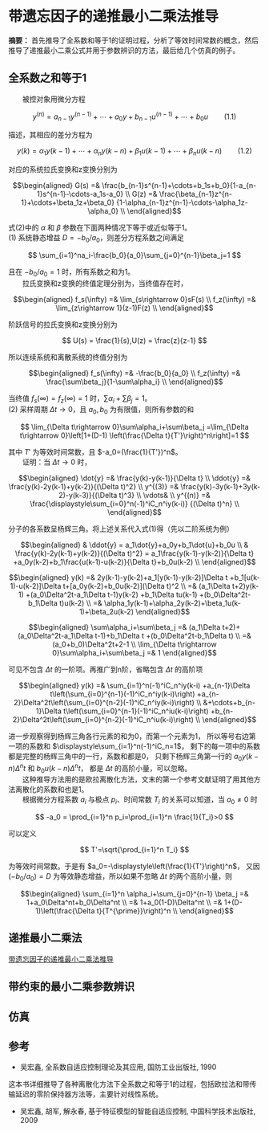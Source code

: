 # 带遗忘因子的递推最小二乘法推导
**摘要：** 首先推导了全系数和等于1的证明过程，分析了等效时间常数的概念，然后推导了递推最小二乘公式并用于参数辨识的方法，最后给几个仿真的例子。
## 全系数之和等于1
&emsp;&emsp;被控对象用微分方程

$$ y^{(n)}=a_{n-1}y^{(n-1)}+\cdots+a_0y+b_{n-1}u^{(n-1)}+\cdots+b_0u\qquad(1.1) $$

描述，其相应的差分方程为

$$ y(k)=\alpha_1y(k-1)+\cdots+\alpha_ny(k-n)
+\beta_1u(k-1)+\cdots+\beta_nu(k-n)\qquad(1.2) $$

对应的系统拉氏变换和z变换分别为

$$\begin{aligned}
G(s) =& \frac{b_{n-1}s^{n-1}+\cdots+b_1s+b_0}{1-a_{n-1}s^{n-1}-\cdots-a_1s-a_0} \\
G(z) =& \frac{\beta_{n-1}z^{n-1}+\cdots+\beta_1z+\beta_0}
{1-\alpha_{n-1}z^{n-1}-\cdots-\alpha_1z-\alpha_0} \\
\end{aligned}$$

式(2)中的 $\alpha$ 和 $\beta$ 参数在下面两种情况下等于或近似等于1。  
(1) 系统静态增益 $D=-b_0/a_0$，则差分方程系数之间满足

$$ \sum_{i=1}^na_i-\frac{b_0}{a_0}\sum_{j=0}^{n-1}\beta_j=1 $$

且在 $-b_0/a_0=1$ 时，所有系数之和为1。  
&emsp;&emsp;拉氏变换和z变换的终值定理分别为，当终值存在时，

$$\begin{aligned}
f_s(\infty) =& \lim_{s\rightarrow 0}sF(s) \\
f_z(\infty) =& \lim_{z\rightarrow 1}(z-1)F(z) \\
\end{aligned}$$

阶跃信号的拉氏变换和z变换分别为

$$ U(s) = \frac{1}{s},U(z) = \frac{z}{z-1} $$

所以连续系统和离散系统的终值分别为

$$\begin{aligned}
f_s(\infty) =& -\frac{b_0}{a_0} \\
f_z(\infty) =& \frac{\sum\beta_j}{1-\sum\alpha_i} \\
\end{aligned}$$

当终值 $f_s(\infty)=f_z(\infty)=1$ 时，$\sum\alpha_i+\sum\beta_j=1$。  
(2) 采样周期 $\Delta t\rightarrow 0$，且 $a_0,b_0$ 为有限值，则所有参数的和

$$
\lim_{\Delta t\rightarrow 0}\sum\alpha_i+\sum\beta_j
=\lim_{\Delta t\rightarrow 0}\left[1+(D-1)
\left(\frac{\Delta t}{T'}\right)^n\right]=1
$$

其中 $T'$ 为等效时间常数，且 $-a_0=(\frac{1}{T'})^n$。  
&emsp;&emsp;证明：当 $\Delta t\rightarrow 0$ 时，

$$\begin{aligned}
\dot{y} =& \frac{y(k)-y(k-1)}{\Delta t} \\
\ddot{y} =& \frac{y(k)-2y(k-1)+y(k-2)}{(\Delta t)^2} \\
y^{(3)} =& \frac{y(k)-3y(k-1)+3y(k-2)-y(k-3)}{(\Delta t)^3} \\
\vdots& \\
y^{(n)} =& \frac{\displaystyle\sum_{i=0}^n(-1)^iC_n^iy(k-i)}
{(\Delta t)^n} \\
\end{aligned}$$

分子的各系数呈杨辉三角。将上述关系代入式(1)得（先以二阶系统为例）

$$\begin{aligned}
& \ddot{y} = a_1\dot{y}+a_0y+b_1\dot{u}+b_0u \\
& \frac{y(k)-2y(k-1)+y(k-2)}{(\Delta t)^2} = a_1\frac{y(k-1)-y(k-2)}{\Delta t}
+a_0y(k-2)+b_1\frac{u(k-1)-u(k-2)}{\Delta t}+b_0u(k-2) \\
\end{aligned}$$

$$\begin{aligned}
y(k) =& 2y(k-1)-y(k-2)+a_1[y(k-1)-y(k-2)]\Delta t
+b_1[u(k-1)-u(k-2)]\Delta t+[a_0y(k-2)+b_0u(k-2)](\Delta t)^2 \\
=& (a_1\Delta t+2)y(k-1) +(a_0\Delta^2t-a_1\Delta t-1)y(k-2)
+b_1\Delta tu(k-1) +(b_0\Delta^2t-b_1\Delta t)u(k-2) \\
=& \alpha_1y(k-1)+\alpha_2y(k-2)+\beta_1u(k-1)+\beta_2u(k-2)
\end{aligned}$$

$$\begin{aligned}
\sum\alpha_i+\sum\beta_j
=& (a_1\Delta t+2)+(a_0\Delta^2t-a_1\Delta t-1)+b_1\Delta t
+(b_0\Delta^2t-b_1\Delta t) \\
=& (a_0+b_0)\Delta^2t+2-1 \\
\lim_{\Delta t\rightarrow 0}\sum\alpha_i+\sum\beta_j =& 1
\end{aligned}$$

可见不包含 $\Delta t$ 的一阶项。再推广到n阶，省略包含 $\Delta t$ 的高阶项

$$\begin{aligned}
y(k) =& \sum_{i=1}^n(-1)^iC_n^iy(k-i)
+a_{n-1}\Delta t\left(\sum_{i=0}^{n-1}(-1)^iC_n^iy(k-i)\right)
+a_{n-2}\Delta^2t\left(\sum_{i=0}^{n-2}(-1)^iC_n^iy(k-i)\right) \\
&+\cdots+b_{n-1}\Delta t\left(\sum_{i=0}^{n-1}(-1)^iC_n^iu(k-i)\right)
+b_{n-2}\Delta^2t\left(\sum_{i=0}^{n-2}(-1)^iC_n^iu(k-i)\right) \\
\end{aligned}$$

进一步观察得到杨辉三角各行元素的和为0，而第一个元素为1，
所以等号右边第一项的系数和 $\displaystyle\sum_{i=1}^n(-1)^iC_n=1$，
剩下的每一项中的系数都是完整的杨辉三角中的一行，系数和都是0，
只剩下杨辉三角第一行的 $a_0y(k-n)\Delta^nt$ 和  $b_0u(k-n)\Delta^nt$，
都是 $\Delta t$ 的高阶小量，可以忽略。  
&emsp;&emsp;这种推导方法用的是欧拉离散化方法，文末的第一个参考文献证明了用其他方法离散化的系数和也是1。  
&emsp;&emsp;根据微分方程系数 $a_i$ 与极点 $p_i$、时间常数 $T_i$ 的关系可以知道，当 $a_0 \neq 0$ 时  

$$ -a_0 = \prod_{i=1}^n p_i=\prod_{i=1}^n \frac{1}{T_i}>0 $$

可以定义

$$ T'=\sqrt{\prod_{i=1}^n T_i} $$

为等效时间常数。于是有 $a_0=-\displaystyle\left(\frac{1}{T'}\right)^n$，
又因 $(-b_0/a_0)=D$ 为等效静态增益，所以如果不忽略 $\Delta t$ 的两个高阶小量，则

$$\begin{aligned}
\sum_{i=1}^n \alpha_i+\sum_{j=0}^{n-1} \beta_j
=& 1+a_0\Delta^nt+b_0\Delta^nt \\
=& 1+a_0(1-D)\Delta^nt \\
=& 1+(D-1)\left(\frac{\Delta t}{T^{\prime}}\right)^n \\
\end{aligned}$$

## 递推最小二乘法
[带遗忘因子的递推最小二乘法推导](./regret-least-square.html)  

## 带约束的最小二乘参数辨识

## 仿真

## 参考
- 吴宏鑫, 全系数自适应控制理论及其应用, 国防工业出版社, 1990

这本书详细推导了各种离散化方法下全系数之和等于1的过程，包括欧拉法和带传输延迟的零阶保持器方法等，主要针对线性系统。
- 吴宏鑫, 胡军, 解永春, 基于特征模型的智能自适应控制, 中国科学技术出版社, 2009

